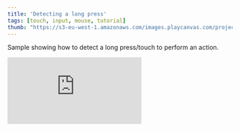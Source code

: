 ```yaml
---
title: 'Detecting a long press'
tags: [touch, input, mouse, tutorial]
thumb: "https://s3-eu-west-1.amazonaws.com/images.playcanvas.com/projects/12/438459/3173EE-image-75.jpg"
---
```


Sample showing how to detect a long press/touch to perform an action.

<div className="iframe-container">
    <iframe loading="lazy" src="https://playcanv.as/p/kuSZj1KM/" title="Detecting a long press" webkitallowfullscreen="true" mozallowfullscreen="true" allow="autoplay" allowfullscreen="true" allowvr="" scrolling="no" frameborder="0" />
</div>
